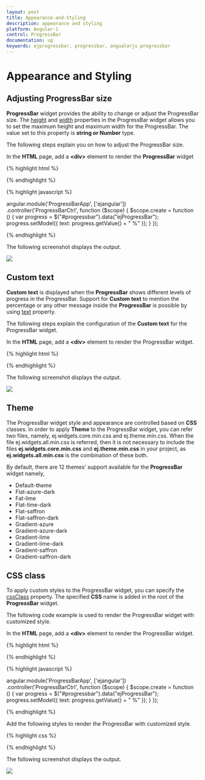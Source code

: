 ```yaml
---
layout: post
title: Appearance-and-Styling
description: appearance and styling
platform: Angular-1
control: ProgressBar
documentation: ug
keywords: ejprogressbar, progressbar, angualarjs progressbar
---
```


# Appearance and Styling

## Adjusting ProgressBar size

**ProgressBar** widget provides the ability to change or adjust the ProgressBar size. The [height](https://help.syncfusion.com/api/js/ejprogressbar#members:height) and [width](https://help.syncfusion.com/api/js/ejprogressbar#members:width) properties in the ProgressBar widget allows you to set the maximum height and maximum width for the ProgressBar. The value set to this property is **string or Number** type.

The following steps explain you on how to adjust the ProgressBar size.

In the **HTML** page, add a **&lt;div&gt;** element to render the **ProgressBar** widget

{% highlight html %}

<div class="control">
  <div id="progressbar" ej-progressbar e-value="50" e-height="40" e-width="400" e-create="create"></div>
</div>

{% endhighlight %}

{% highlight javascript %}

angular.module('ProgressBarApp', ['ejangular'])
.controller('ProgressBarCtrl', function ($scope) {
    $scope.create = function () {
        var progress = $("#progressbar").data("ejProgressBar");
        progress.setModel({ text: progress.getValue() + " %" });
    }
});

{% endhighlight %}

The following screenshot displays the output.

![](/js/ProgressBar/Appearance-and-Styling_images/Appearance-and-Styling_img1.png) 

## Custom text

**Custom text** is displayed when the **ProgressBar** shows different levels of progress in the ProgressBar. Support for **Custom text** to mention the percentage or any other message inside the **ProgressBar** is possible by using [text](https://help.syncfusion.com/api/js/ejprogressbar#members:text) property.

The following steps explain the configuration of the **Custom text** for the ProgressBar widget.

In the **HTML** page, add a **&lt;div&gt;** element to render the ProgressBar widget.

{% highlight html %}


<div class="control">
   <div id="progressbar" ej-progressbar e-text="loading" e-value="35" e-height="20" e-width="500"></div>
</div>

{% endhighlight %}

The following screenshot displays the output.      

 ![](/js/ProgressBar/Appearance-and-Styling_images/Appearance-and-Styling_img2.png) 

## Theme

The ProgressBar widget style and appearance are controlled based on **CSS** classes. In order to apply **Theme** to the ProgressBar widget, you can refer two files, namely, ej.widgets.core.min.css and ej.theme.min.css. When the file ej.widgets.all.min.css is referred, then it is not necessary to include the files **ej.widgets.core.min.css** and **ej.theme.min.css** in your project, as **ej.widgets.all.min.css** is the combination of these both. 

By default, there are 12 themes’ support available for the **ProgressBar** widget namely,

* Default-theme
* Flat-azure-dark
* Fat-lime
* Flat-lime-dark
* Flat-saffron
* Flat-saffron-dark
* Gradient-azure
* Gradient-azure-dark
* Gradient-lime
* Gradient-lime-dark
* Gradient-saffron
* Gradient-saffron-dark

## CSS class

To apply custom styles to the ProgressBar widget, you can specify the [cssClass](https://help.syncfusion.com/api/js/ejprogressbar#members:cssclass) property. The specified **CSS** name is added in the root of the **ProgressBar** widget.

The following code example is used to render the ProgressBar widget with customized style.

In the **HTML** page, add a **&lt;div&gt;** element to render the ProgressBar widget.


{% highlight html %}

<div class="control">
  <div id="progressbar" ej-progressbar e-cssclass="custom" e-value="70" e-height="20" e-width="500" e-create="create">
  </div>
</div>

{% endhighlight %}

{% highlight javascript %}

angular.module('ProgressBarApp', ['ejangular'])
.controller('ProgressBarCtrl', function ($scope) {
    $scope.create = function () {
        var progress = $("#progressbar").data("ejProgressBar");
        progress.setModel({ text: progress.getValue() + " %" });
    }
});

{% endhighlight %}

Add the following styles to render the ProgressBar with customized style.

{% highlight css %}

<style type="text/css">
   .custom .e-progress {
       background-color:gray;
   }
</style>

{% endhighlight %}

The following screenshot displays the output.

![](/js/ProgressBar/Appearance-and-Styling_images/Appearance-and-Styling_img3.png)